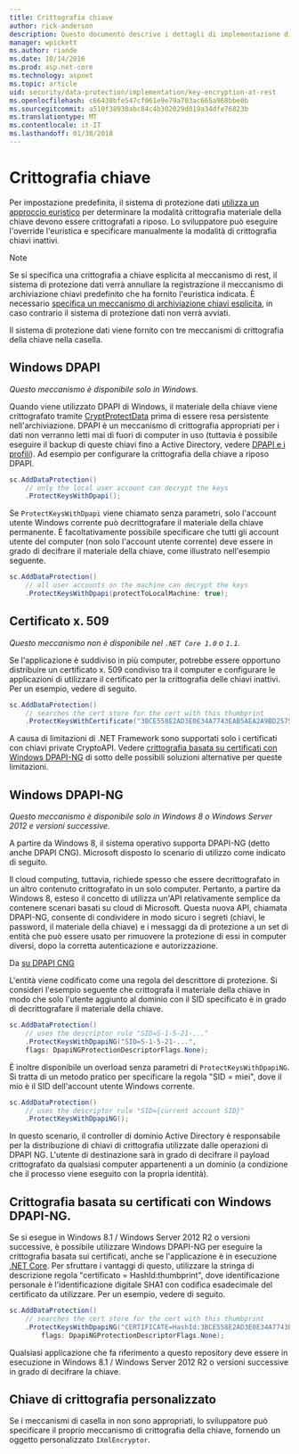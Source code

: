 ```yaml
---
title: Crittografia chiave
author: rick-anderson
description: Questo documento descrive i dettagli di implementazione di ASP.NET Core protezione chiave la crittografia dei dati inattivi.
manager: wpickett
ms.author: riande
ms.date: 10/14/2016
ms.prod: asp.net-core
ms.technology: aspnet
ms.topic: article
uid: security/data-protection/implementation/key-encryption-at-rest
ms.openlocfilehash: c66430bfe547cf061e9e79a703ac665a968bbe0b
ms.sourcegitcommit: a510f38930abc84c4b302029d019a34dfe76823b
ms.translationtype: MT
ms.contentlocale: it-IT
ms.lasthandoff: 01/30/2018
---
```

# <a name="key-encryption-at-rest"></a>Crittografia chiave

<a name="data-protection-implementation-key-encryption-at-rest"></a>

Per impostazione predefinita, il sistema di protezione dati [utilizza un approccio euristico](xref:security/data-protection/configuration/default-settings) per determinare la modalità crittografia materiale della chiave devono essere crittografati a riposo. Lo sviluppatore può eseguire l'override l'euristica e specificare manualmente la modalità di crittografia chiavi inattivi.

> [!NOTE]
> Se si specifica una crittografia a chiave esplicita al meccanismo di rest, il sistema di protezione dati verrà annullare la registrazione il meccanismo di archiviazione chiavi predefinito che ha fornito l'euristica indicata. È necessario [specifica un meccanismo di archiviazione chiavi esplicita](key-storage-providers.md#data-protection-implementation-key-storage-providers), in caso contrario il sistema di protezione dati non verrà avviati.

<a name="data-protection-implementation-key-encryption-at-rest-providers"></a>

Il sistema di protezione dati viene fornito con tre meccanismi di crittografia della chiave nella casella.

## <a name="windows-dpapi"></a>Windows DPAPI

*Questo meccanismo è disponibile solo in Windows.*

Quando viene utilizzato DPAPI di Windows, il materiale della chiave viene crittografato tramite [CryptProtectData](https://msdn.microsoft.com/library/windows/desktop/aa380261(v=vs.85).aspx) prima di essere resa persistente nell'archiviazione. DPAPI è un meccanismo di crittografia appropriati per i dati non verranno letti mai di fuori di computer in uso (tuttavia è possibile eseguire il backup di queste chiavi fino a Active Directory, vedere [DPAPI e i profili](https://support.microsoft.com/kb/309408/#6)). Ad esempio per configurare la crittografia della chiave a riposo DPAPI.

```csharp
sc.AddDataProtection()
    // only the local user account can decrypt the keys
    .ProtectKeysWithDpapi();
```

Se `ProtectKeysWithDpapi` viene chiamato senza parametri, solo l'account utente Windows corrente può decrittografare il materiale della chiave permanente. È facoltativamente possibile specificare che tutti gli account utente del computer (non solo l'account utente corrente) deve essere in grado di decifrare il materiale della chiave, come illustrato nell'esempio seguente.

```csharp
sc.AddDataProtection()
    // all user accounts on the machine can decrypt the keys
    .ProtectKeysWithDpapi(protectToLocalMachine: true);
```

## <a name="x509-certificate"></a>Certificato x. 509

*Questo meccanismo non è disponibile nel `.NET Core 1.0` o `1.1`.*

Se l'applicazione è suddiviso in più computer, potrebbe essere opportuno distribuire un certificato x. 509 condiviso tra il computer e configurare le applicazioni di utilizzare il certificato per la crittografia delle chiavi inattivi. Per un esempio, vedere di seguito.

```csharp
sc.AddDataProtection()
    // searches the cert store for the cert with this thumbprint
    .ProtectKeysWithCertificate("3BCE558E2AD3E0E34A7743EAB5AEA2A9BD2575A0");
```

A causa di limitazioni di .NET Framework sono supportati solo i certificati con chiavi private CryptoAPI. Vedere [crittografia basata su certificati con Windows DPAPI-NG](#data-protection-implementation-key-encryption-at-rest-dpapi-ng) di sotto delle possibili soluzioni alternative per queste limitazioni.

<a name="data-protection-implementation-key-encryption-at-rest-dpapi-ng"></a>

## <a name="windows-dpapi-ng"></a>Windows DPAPI-NG

*Questo meccanismo è disponibile solo in Windows 8 o Windows Server 2012 e versioni successive.*

A partire da Windows 8, il sistema operativo supporta DPAPI-NG (detto anche DPAPI CNG). Microsoft disposto lo scenario di utilizzo come indicato di seguito.

   Il cloud computing, tuttavia, richiede spesso che essere decrittografato in un altro contenuto crittografato in un solo computer. Pertanto, a partire da Windows 8, esteso il concetto di utilizza un'API relativamente semplice da contenere scenari basati su cloud di Microsoft. Questa nuova API, chiamata DPAPI-NG, consente di condividere in modo sicuro i segreti (chiavi, le password, il materiale della chiave) e i messaggi da di protezione a un set di entità che può essere usato per rimuovere la protezione di essi in computer diversi, dopo la corretta autenticazione e autorizzazione.

   Da [su DPAPI CNG](https://msdn.microsoft.com/library/windows/desktop/hh706794(v=vs.85).aspx)

L'entità viene codificato come una regola del descrittore di protezione. Si consideri l'esempio seguente che crittografa il materiale della chiave in modo che solo l'utente aggiunto al dominio con il SID specificato è in grado di decrittografare il materiale della chiave.

```csharp
sc.AddDataProtection()
    // uses the descriptor rule "SID=S-1-5-21-..."
    .ProtectKeysWithDpapiNG("SID=S-1-5-21-...",
    flags: DpapiNGProtectionDescriptorFlags.None);
```

È inoltre disponibile un overload senza parametri di `ProtectKeysWithDpapiNG`. Si tratta di un metodo pratico per specificare la regola "SID = miei", dove il mio è il SID dell'account utente Windows corrente.

```csharp
sc.AddDataProtection()
    // uses the descriptor rule "SID={current account SID}"
    .ProtectKeysWithDpapiNG();
```

In questo scenario, il controller di dominio Active Directory è responsabile per la distribuzione di chiavi di crittografia utilizzate dalle operazioni di DPAPI NG. L'utente di destinazione sarà in grado di decifrare il payload crittografato da qualsiasi computer appartenenti a un dominio (a condizione che il processo viene eseguito con la propria identità).

## <a name="certificate-based-encryption-with-windows-dpapi-ng"></a>Crittografia basata su certificati con Windows DPAPI-NG.

Se si esegue in Windows 8.1 / Windows Server 2012 R2 o versioni successive, è possibile utilizzare Windows DPAPI-NG per eseguire la crittografia basata sui certificati, anche se l'applicazione è in esecuzione [.NET Core](https://www.microsoft.com/net/core). Per sfruttare i vantaggi di questo, utilizzare la stringa di descrizione regola "certificato = HashId:thumbprint", dove identificazione personale è l'identificazione digitale SHA1 con codifica esadecimale del certificato da utilizzare. Per un esempio, vedere di seguito.

```csharp
sc.AddDataProtection()
    // searches the cert store for the cert with this thumbprint
    .ProtectKeysWithDpapiNG("CERTIFICATE=HashId:3BCE558E2AD3E0E34A7743EAB5AEA2A9BD2575A0",
        flags: DpapiNGProtectionDescriptorFlags.None);
```

Qualsiasi applicazione che fa riferimento a questo repository deve essere in esecuzione in Windows 8.1 / Windows Server 2012 R2 o versioni successive in grado di decifrare la chiave.

## <a name="custom-key-encryption"></a>Chiave di crittografia personalizzato

Se i meccanismi di casella in non sono appropriati, lo sviluppatore può specificare il proprio meccanismo di crittografia della chiave, fornendo un oggetto personalizzato `IXmlEncryptor`.
